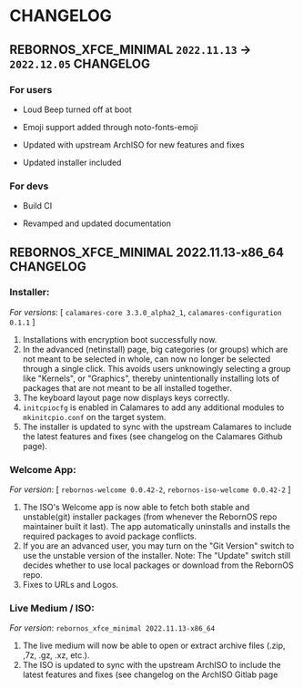 # CHANGELOG

## REBORNOS_XFCE_MINIMAL `2022.11.13` -> `2022.12.05` CHANGELOG

### For users

- Loud Beep turned off at boot
 
- Emoji support added through noto-fonts-emoji
 
- Updated with upstream ArchISO for new features and fixes
 
- Updated installer included

### For devs

- Build CI
 
- Revamped and updated documentation

## REBORNOS_XFCE_MINIMAL 2022.11.13-x86_64 CHANGELOG

### Installer:
*For versions*: [ `calamares-core 3.3.0_alpha2_1`, `calamares-configuration 0.1.1` ]
1. Installations with encryption boot successfully now.
2. In the advanced (netinstall) page, big categories (or groups) which are not meant to be selected in whole, can now no longer be selected through a single click. This avoids users unknowingly selecting a group like "Kernels", or "Graphics", thereby unintentionally installing lots of packages that are not meant to be all installed together.
3. The keyboard layout page now displays keys correctly.
4. `initcpiocfg` is enabled in Calamares to add any additional modules to `mkinitcpio.conf` on the target system.
5. The installer is updated to sync with the upstream Calamares to include the latest features and fixes (see changelog on the Calamares Github page).

### Welcome App:
*For version*: [ `rebornos-welcome 0.0.42-2`, `rebornos-iso-welcome 0.0.42-2` ]
1. The ISO's Welcome app is now able to fetch both stable and unstable(git) installer packages (from whenever the RebornOS repo maintainer built it last). The app automatically uninstalls and installs the required packages to avoid package conflicts.
2. If you are an advanced user, you may turn on the "Git Version" switch to use the unstable version of the installer. 
Note: The "Update" switch still decides whether to use local packages or download from the RebornOS repo.
3. Fixes to URLs and Logos.

### Live Medium / ISO:
*For version*: `rebornos_xfce_minimal 2022.11.13-x86_64`
1. The live medium will now be able to open or extract archive files (.zip, ,7z, .gz, .xz, etc.).
2. The ISO is updated to sync with the upstream ArchISO to include the latest features and fixes (see changelog on the ArchISO Gitlab page